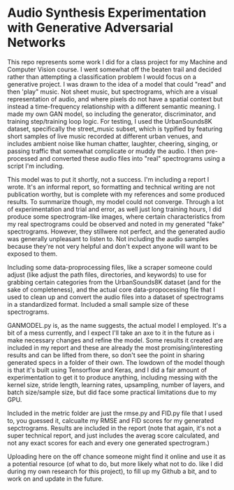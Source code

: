 # Audio Synthesis Experimentation with Generative Adversarial Networks

This repo represents some work I did for a class project for my Machine and Computer Vision course. I went somewhat off the beaten trail and decided rather than attempting a classification problem I would focus on a generative project. I was drawn to the idea of a 
model that could "read" and then 'play" music. Not sheet music, but spectrograms, which are a visual representation of audio, and where pixels do not have a spatial context but instead a time-frequency relationship with a different semantic meaning. I made my own GAN model, so including the generator, discriminator, and training step/training loop logic. For testing, I used the UrbanSounds8K dataset, specifically the street_music subset, which is typified by featuring short samples of live music recorded at different urban venues, and includes ambient noise like human chatter, laughter, cheering, singing, or passing traffic that somewhat complicate or muddy the audio. I then pre-processed and converted these audio files into "real" spectrograms using a script I'm including.

This model was to put it shortly, not a success. I'm including a report I wrote. It's an informal report, so formatting and technical writing are not publication worthy, but is complete with my references and some produced results. To summarize though, my model could not converge. Through a lot of experimentation and trial and error, as well just long training hours, I did produce some spectrogram-like images, where certain characteristics from my real spectrograms could be observed and noted in my generated "fake" spectrograms. However, they stillwere not perfect, and the generated audio was generally unpleasant to listen to. Not including the audio samples because they're not very helpful and don't expect anyone will want to be exposed to them.

Including some data-proprocessing files, like a scraper someone could adjust (like adjust the path files, directories, and keywords) to use for grabbing certain categories from the UrbanSounds8K dataset (and for the sake of completeness), and the actual core data-propocessing file that I used to clean up and convert the audio files into a dataset of spectrograms in a standardized format. Included a small sample size of these spectrograms. 

GANMODEL.py is, as the name suggests, the actual model I employed. It's a bit of a mess currently, and I expect I'll take an axe to it in the future as i make necessary changes and refine the model. Some results it created are included in my report and these are already the most promising/interesting results and can be lifted from there, so don't see the point in sharing generated specs in a folder of their own. The lowdown of the model though is that it's built using Tensorflow and Keras, and I did a fair amount of experimentation to get it to produce anything, including messing with the kernel size, stride length, learning rates, upsampling, number of layers, and batch size/sample size, but did face some practical limitations due to my GPU. 

Included in the metric folder are just the rmse.py and FID.py file that I used to, you guessed it, calcualte my RMSE and FID scores for my generated sepctrograms. Results are included in the report (note that again, it's not a super technical report, and just includes the averag score calculated, and not any exact scores for each and every one generated spectrogram.)

Uploading here on the off chance someone might find it online and use it as a potential resource (of what to do, but more likely what not to do. like I did during my own research for this project), to fill up my Github a bit, and to work on and update in the future.
